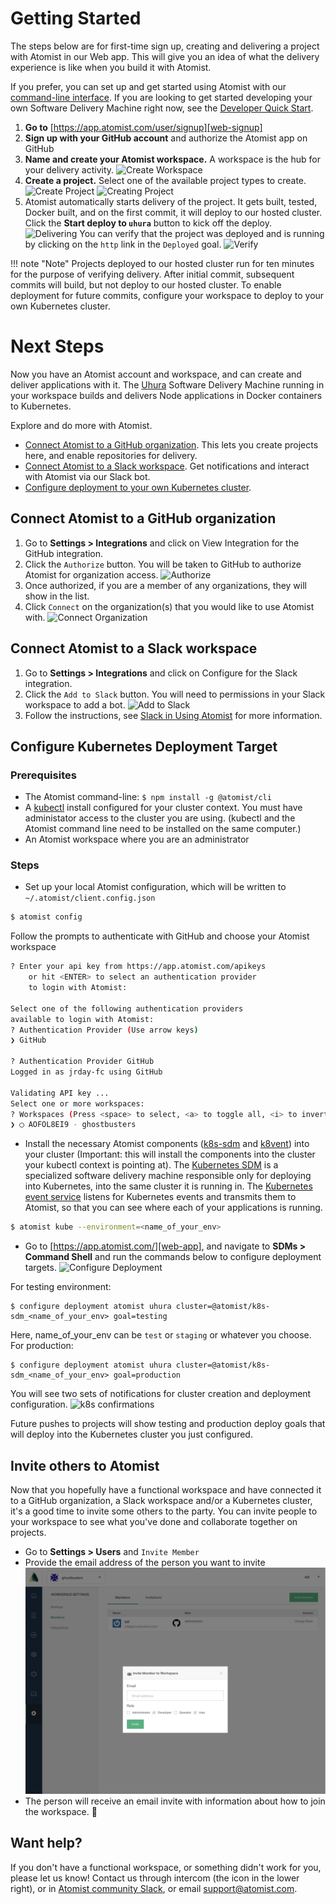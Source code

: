 # Getting Started

The steps below are for first-time sign up, creating and delivering a project with Atomist in our Web app. This will give you an idea of what the delivery experience is like when you build it with Atomist.

If you prefer, you can set up and get started using Atomist with our [command-line interface][quick-start]. If you are looking to get started developing your own Software Delivery Machine right now, see the [Developer Quick Start][quick-start].

1.  **Go to** [https://app.atomist.com/user/signup][web-signup]
2.  **Sign up with your GitHub account** and authorize the Atomist app on GitHub
3.  **Name and create your Atomist workspace.** A workspace is the hub for your delivery activity.
![Create Workspace](img/getting-started/create-workspace.png)
4.  **Create a project.** Select one of the available project types to create.
![Create Project](img/getting-started/create-project.png)
![Creating Project](img/getting-started/creating-project.png)
5.  Atomist automatically starts delivery of the project. It gets built, tested, Docker built, and on the first commit, it will deploy to our hosted cluster. Click the **Start deploy to `uhura`** button to kick off the deploy.
![Delivering](img/getting-started/ready-to-deploy.png)
You can verify that the project was deployed and is running by clicking on the `http` link in the `Deployed` goal.
![Verify](img/getting-started/verify.png)

!!! note "Note"
    Projects deployed to our hosted cluster run for ten minutes for the purpose of verifying delivery.
    After initial commit, subsequent commits will build, but not deploy to our hosted cluster.
    To enable deployment for future commits, configure your workspace to deploy to your own Kubernetes cluster.

# Next Steps

Now you have an Atomist account and workspace, and can create and deliver applications with it. The [Uhura][uhura]
Software Delivery Machine running in your workspace builds and delivers Node applications in Docker containers to
Kubernetes.

Explore and do more with Atomist.

* [Connect Atomist to a GitHub organization][connect-gh-org]. This lets you create projects here, and enable repositories for delivery.
* [Connect Atomist to a Slack workspace][connect-slack]. Get notifications and interact with Atomist via our Slack bot.
* [Configure deployment to your own Kubernetes cluster][configure-k8s].

## Connect Atomist to a GitHub organization

1.  Go to **Settings > Integrations** and click on View Integration for the GitHub integration.
2.  Click the `Authorize` button. You will be taken to GitHub to authorize Atomist for organization access.
![Authorize](img/getting-started/gh-auth-org.png)
3.  Once authorized, if you are a member of any organizations, they will show in the list.
4.  Click `Connect` on the organization(s) that you would like to use Atomist with.
![Connect Organization](img/getting-started/connect-org.png)

## Connect Atomist to a Slack workspace

1.  Go to **Settings > Integrations** and click on Configure for the Slack integration.
2.  Click the `Add to Slack` button. You will need to permissions in your Slack workspace to add a bot.
![Add to Slack](img/getting-started/slack-add.png)
3.  Follow the instructions, see [Slack in Using Atomist][slack] for more information.

## Configure Kubernetes Deployment Target
[configure-k8s]: #configure-kubernetes-deployment-target

### Prerequisites

* The Atomist command-line: `$ npm install -g @atomist/cli`
* A [kubectl][kubectl] install configured for your cluster context. You must have administator access to the cluster you are using. (kubectl and the Atomist command line need to be installed on the same computer.)
* An Atomist workspace where you are an administrator

### Steps

* Set up your local Atomist configuration, which will be written to `~/.atomist/client.config.json`
``` bash
$ atomist config
```
Follow the prompts to authenticate with GitHub and choose your Atomist workspace
``` bash
? Enter your api key from https://app.atomist.com/apikeys
    or hit <ENTER> to select an authentication provider
    to login with Atomist:

Select one of the following authentication providers
available to login with Atomist:
? Authentication Provider (Use arrow keys)
❯ GitHub

? Authentication Provider GitHub
Logged in as jrday-fc using GitHub

Validating API key ...
Select one or more workspaces:
? Workspaces (Press <space> to select, <a> to toggle all, <i> to invert selection)
❯ ◯ AOFOL8EI9 - ghostbusters
```
* Install the necessary Atomist components ([k8s-sdm] and [k8vent]) into your cluster (Important: this will install the components into the cluster your kubectl context is pointing at).
The [Kubernetes SDM][k8s-sdm] is a specialized software delivery machine responsible only for 
deploying into Kubernetes, into the same cluster it is running in. 
The [Kubernetes event service][k8vent] listens for Kubernetes events and transmits them to Atomist,
so that you can see where each of your applications is running.

``` bash
$ atomist kube --environment=<name_of_your_env>
```
* Go to [https://app.atomist.com/][web-app], and navigate to **SDMs > Command Shell** and run the commands below to configure deployment targets.
![Configure Deployment](img/getting-started/config-deploy.png)

For testing environment:
```
$ configure deployment atomist uhura cluster=@atomist/k8s-sdm_<name_of_your_env> goal=testing
```
Here, name_of_your_env can be `test` or `staging` or whatever you choose. For production:
```
$ configure deployment atomist uhura cluster=@atomist/k8s-sdm_<name_of_your_env> goal=production
```
You will see two sets of notifications for cluster creation and deployment configuration.
![k8s confirmations](img/getting-started/k8s-envs.png)

Future pushes to projects will show testing and production deploy goals that will deploy into the Kubernetes cluster you just configured.

## Invite others to Atomist

Now that you hopefully have a functional workspace and have connected it to a GitHub organization, a Slack workspace and/or a Kubernetes cluster, it's a good time to invite some others to the party. You can invite people to your workspace to see what you've done and collaborate together on projects.

* Go to **Settings > Users** and `Invite Member`
* Provide the email address of the person you want to invite
![Invite](img/getting-started/invite.png)
* The person will receive an email invite with information about how to join the workspace. :tada:

## Want help?

If you don't have a functional workspace, or something didn't work for you, please let us know!
Contact us through intercom (the icon in the lower right), or in [Atomist community Slack][join],
or email support@atomist.com.

[connect-gh-org]: #connect-atomist-to-a-github-organization (Connect GitHub Organization)
[connect-slack]: #connect-atomist-to-a-slack-workspace (Connect Slack)
[quick-start]: quick-start.md (Atomist Developer Quick Start)
[web-signup]: https://app.atomist.com/user/signup (Sign Up)
[web-app]: https://app.atomist.com/ (Atomist Web)
[slack]: /user/slack (Slack)
[kubectl]: https://kubernetes.io/docs/tasks/tools/install-kubectl/ (kubectl)
[k8s-sdm]: https://github.com/atomist/k8s-sdm/ (k8s-sdm)
[k8vent]: https://github.com/atomist/k8vent/ (k8vent)
[uhura]: https://github.com/atomist/uhura/ (Uhura)
[join]: https://join.atomist.com (Atomist community Slack)